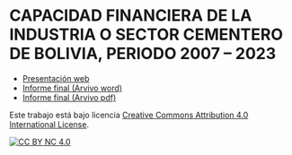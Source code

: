# CAPACIDAD FINANCIERA DE LA INDUSTRIA O SECTOR CEMENTERO DE BOLIVIA, PERIODO 2007 – 2023

- [Presentación web](https://primero-los-datos-economia-finanzas.blogspot.com/2024/05/costo-promedio-por-gastos-financieros.html)
- [Informe final (Arvivo word)](https://github.com/PRIMERO-LOS-DATOS/COSTO-PROMEDIO-POR-GASTOS-FINANCIEROS-DEL-SISTEMA-FINANCIERO-DE-BOLIVIA/raw/main/LASPUMSS/COSTO-PROMEDIO-POR-GASTOS-FINANCIEROS-DEL-SISTEMA-FINANCIERO-DE-BOLIVIA/PRINCIPAL-ARTICULO-WORD.docx)
- [Informe final (Arvivo pdf)](https://doi.org/10.5281/zenodo.11272177)


Este trabajo está bajo licencia 
[Creative Commons Attribution 4.0 International License][cc-by-nc].

[![CC BY NC 4.0][cc-by-nc-image]][cc-by-nc]

[cc-by-nc]: https://creativecommons.org/licenses/by-nc/4.0/
[cc-by-nc-image]: https://mirrors.creativecommons.org/presskit/buttons/88x31/png/by-nc.png
